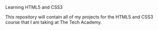 Learning HTML5 and CSS3

This repository will contain all of my projects for the HTML5 and CSS3 course that I am
taking at The Tech Academy.
